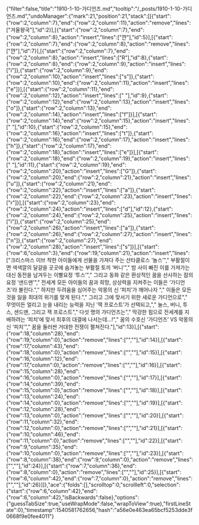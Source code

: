 {"filter":false,"title":"1910-1-10-가디언즈.md","tooltip":"/_posts/1910-1-10-가디언즈.md","undoManager":{"mark":21,"position":21,"stack":[[{"start":{"row":2,"column":7},"end":{"row":2,"column":11},"action":"remove","lines":["겨울왕국"],"id":2}],[{"start":{"row":2,"column":7},"end":{"row":2,"column":8},"action":"insert","lines":["꺈"],"id":5}],[{"start":{"row":2,"column":7},"end":{"row":2,"column":8},"action":"remove","lines":["꺈"],"id":7}],[{"start":{"row":2,"column":7},"end":{"row":2,"column":8},"action":"insert","lines":["R"],"id":8},{"start":{"row":2,"column":8},"end":{"row":2,"column":9},"action":"insert","lines":["i"]},{"start":{"row":2,"column":9},"end":{"row":2,"column":10},"action":"insert","lines":["s"]},{"start":{"row":2,"column":10},"end":{"row":2,"column":11},"action":"insert","lines":["e"]}],[{"start":{"row":2,"column":11},"end":{"row":2,"column":12},"action":"insert","lines":[" "],"id":9},{"start":{"row":2,"column":12},"end":{"row":2,"column":13},"action":"insert","lines":["o"]},{"start":{"row":2,"column":13},"end":{"row":2,"column":14},"action":"insert","lines":["f"]}],[{"start":{"row":2,"column":14},"end":{"row":2,"column":15},"action":"insert","lines":[" "],"id":10},{"start":{"row":2,"column":15},"end":{"row":2,"column":16},"action":"insert","lines":["t"]},{"start":{"row":2,"column":16},"end":{"row":2,"column":17},"action":"insert","lines":["h"]},{"start":{"row":2,"column":17},"end":{"row":2,"column":18},"action":"insert","lines":["e"]}],[{"start":{"row":2,"column":18},"end":{"row":2,"column":19},"action":"insert","lines":[" "],"id":11},{"start":{"row":2,"column":19},"end":{"row":2,"column":20},"action":"insert","lines":["G"]},{"start":{"row":2,"column":20},"end":{"row":2,"column":21},"action":"insert","lines":["u"]},{"start":{"row":2,"column":21},"end":{"row":2,"column":22},"action":"insert","lines":["a"]},{"start":{"row":2,"column":22},"end":{"row":2,"column":23},"action":"insert","lines":["r"]}],[{"start":{"row":2,"column":23},"end":{"row":2,"column":24},"action":"insert","lines":["d"],"id":12},{"start":{"row":2,"column":24},"end":{"row":2,"column":25},"action":"insert","lines":["i"]},{"start":{"row":2,"column":25},"end":{"row":2,"column":26},"action":"insert","lines":["a"]},{"start":{"row":2,"column":26},"end":{"row":2,"column":27},"action":"insert","lines":["n"]},{"start":{"row":2,"column":27},"end":{"row":2,"column":28},"action":"insert","lines":["s"]}],[{"start":{"row":6,"column":3},"end":{"row":19,"column":21},"action":"insert","lines":["크리스마스 이브 착한 아이들에게 선물을 가져다 주는 산타클로스 ‘놀스’"," 부활절이면 색색깔의 달걀을 곳곳에 숨겨놓는 부활절 토끼 ‘버니’"," 밤 사이 빠진 이를 가져가는 대신 동전을 남겨두는 이빨요정 ‘투스’"," 그리고 동화 같은 환상적인 꿈을 선사하는 잠의 요정 ‘샌드맨’"," 전세계 모든 아이들의 꿈과 희망, 상상력을 지켜주는 이들은 ‘가디언즈’라 불린다."," 하지만 두려움을 심어주는 악몽의 신 ‘피치’가 깨어나자 "," 이들은 모든 것을 잃을 최대의 위기를 맞게 된다."," 그리고 그에 맞서기 위한 새로운 가디언으로"," 무엇이든 얼리고 눈을 내리는 능력을 지닌 ‘잭 프로스트’가 선택되고,"," 놀스, 버니, 투스, 샌드맨, 그리고 잭 프로스트"," 다섯 명의 가디언즈는"," 막강한 힘으로 전세계를 지배하려는 ‘피치’에 맞서 최후의 대결에 나서는데…!"," 꿈의 수호신 ‘가디언즈’ VS 악몽의 신 ‘피치’"," 꿈을 둘러싼 거대한 전쟁이 펼쳐진다."],"id":13}],[{"start":{"row":18,"column":28},"end":{"row":19,"column":0},"action":"remove","lines":["",""],"id":14}],[{"start":{"row":17,"column":43},"end":{"row":18,"column":0},"action":"remove","lines":["",""],"id":15}],[{"start":{"row":16,"column":12},"end":{"row":17,"column":0},"action":"remove","lines":["",""],"id":16}],[{"start":{"row":15,"column":28},"end":{"row":16,"column":0},"action":"remove","lines":["",""],"id":17}],[{"start":{"row":14,"column":39},"end":{"row":15,"column":0},"action":"remove","lines":["",""],"id":18}],[{"start":{"row":13,"column":24},"end":{"row":14,"column":0},"action":"remove","lines":["",""],"id":19}],[{"start":{"row":12,"column":28},"end":{"row":13,"column":0},"action":"remove","lines":["",""],"id":20}],[{"start":{"row":11,"column":32},"end":{"row":12,"column":0},"action":"remove","lines":["",""],"id":21}],[{"start":{"row":10,"column":46},"end":{"row":11,"column":0},"action":"remove","lines":["",""],"id":22}],[{"start":{"row":9,"column":35},"end":{"row":10,"column":0},"action":"remove","lines":["",""],"id":23}],[{"start":{"row":8,"column":38},"end":{"row":9,"column":0},"action":"remove","lines":["",""],"id":24}],[{"start":{"row":7,"column":36},"end":{"row":8,"column":0},"action":"remove","lines":["",""],"id":25}],[{"start":{"row":6,"column":42},"end":{"row":7,"column":0},"action":"remove","lines":["",""],"id":26}]]},"ace":{"folds":[],"scrolltop":0,"scrollleft":0,"selection":{"start":{"row":6,"column":42},"end":{"row":6,"column":42},"isBackwards":false},"options":{"guessTabSize":true,"useWrapMode":false,"wrapToView":true},"firstLineState":0},"timestamp":1540581762656,"hash":"a56e0e463ea65bcf5253dde3f0668f9e0fee4011"}